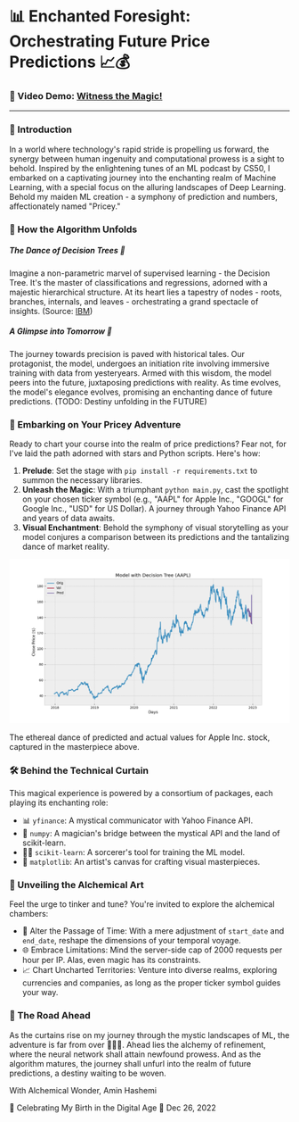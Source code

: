 # 📊 Enchanted Foresight: Orchestrating Future Price Predictions 📈💰

### 🎥 Video Demo: [Witness the Magic!](https://youtu.be/09CZvdmaIn0)
---

### 🌟 Introduction

In a world where technology's rapid stride is propelling us forward, the synergy between human ingenuity and computational prowess is a sight to behold. Inspired by the enlightening tunes of an ML podcast by CS50, I embarked on a captivating journey into the enchanting realm of Machine Learning, with a special focus on the alluring landscapes of Deep Learning. Behold my maiden ML creation - a symphony of prediction and numbers, affectionately named "Pricey."

### 🤖 How the Algorithm Unfolds

##### The Dance of Decision Trees 🌳
Imagine a non-parametric marvel of supervised learning - the Decision Tree. It's the master of classifications and regressions, adorned with a majestic hierarchical structure. At its heart lies a tapestry of nodes - roots, branches, internals, and leaves - orchestrating a grand spectacle of insights. (Source: [IBM](https://www.ibm.com/topics/decision-trees "What is a Decision Tree?"))

##### A Glimpse into Tomorrow 📅
The journey towards precision is paved with historical tales. Our protagonist, the model, undergoes an initiation rite involving immersive training with data from yesteryears. Armed with this wisdom, the model peers into the future, juxtaposing predictions with reality. As time evolves, the model's elegance evolves, promising an enchanting dance of future predictions. (TODO: Destiny unfolding in the FUTURE)

### 🚀 Embarking on Your Pricey Adventure

Ready to chart your course into the realm of price predictions? Fear not, for I've laid the path adorned with stars and Python scripts. Here's how:

1. **Prelude**: Set the stage with `pip install -r requirements.txt` to summon the necessary libraries.
2. **Unleash the Magic**: With a triumphant `python main.py`, cast the spotlight on your chosen ticker symbol (e.g., "AAPL" for Apple Inc., "GOOGL" for Google Inc., "USD" for US Dollar). A journey through Yahoo Finance API and years of data awaits.
3. **Visual Enchantment**: Behold the symphony of visual storytelling as your model conjures a comparison between its predictions and the tantalizing dance of market reality.

![Project Magic](/Figure_1.png?raw=true "APPL")

The ethereal dance of predicted and actual values for Apple Inc. stock, captured in the masterpiece above.

### 🛠️ Behind the Technical Curtain

This magical experience is powered by a consortium of packages, each playing its enchanting role:

- 📊 `yfinance`: A mystical communicator with Yahoo Finance API.
- 🎲 `numpy`: A magician's bridge between the mystical API and the land of scikit-learn.
- 🧙‍♀️ `scikit-learn`: A sorcerer's tool for training the ML model.
- 🌌 `matplotlib`: An artist's canvas for crafting visual masterpieces.

### 🧪 Unveiling the Alchemical Art

Feel the urge to tinker and tune? You're invited to explore the alchemical chambers:

- 🔮 Alter the Passage of Time: With a mere adjustment of `start_date` and `end_date`, reshape the dimensions of your temporal voyage.
- 🌐 Embrace Limitations: Mind the server-side cap of 2000 requests per hour per IP. Alas, even magic has its constraints.
- 📈 Chart Uncharted Territories: Venture into diverse realms, exploring currencies and companies, as long as the proper ticker symbol guides your way.

### 🔮 The Road Ahead

As the curtains rise on my journey through the mystic landscapes of ML, the adventure is far from over 👨🏻‍💻. Ahead lies the alchemy of refinement, where the neural network shall attain newfound prowess. And as the algorithm matures, the journey shall unfurl into the realm of future predictions, a destiny waiting to be woven.

With Alchemical Wonder,
Amin Hashemi

🥳 Celebrating My Birth in the Digital Age 🥳
Dec 26, 2022
